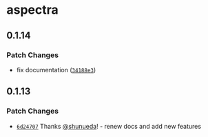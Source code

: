 # aspectra

## 0.1.14

### Patch Changes

- fix documentation ([`34188e3`](https://github.com/shunueda/aspectra/commit/34188e3bbbd04ee19694b25782501ba9181e4124))

## 0.1.13

### Patch Changes

- [`6d24707`](https://github.com/shunueda/aspectra/commit/6d247070cf2fc918b09aae6812221c653c1ab3dc) Thanks [@shunueda](https://github.com/shunueda)! - renew docs and add new features
